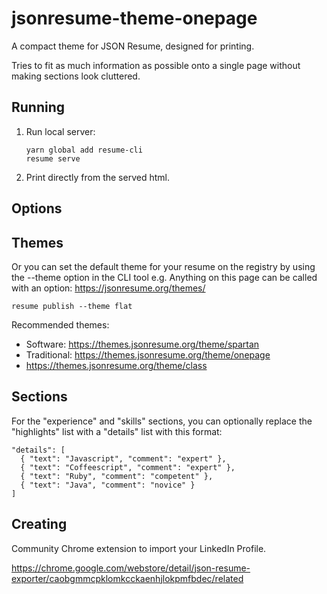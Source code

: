 # jsonresume-theme-onepage

A compact theme for JSON Resume, designed for printing. 

Tries to fit as much information as possible onto a single page without making sections look cluttered.

## Running

1. Run local server:
    ```
    yarn global add resume-cli
    resume serve
    ```

1. Print directly from the served html.

## Options

## Themes

Or you can set the default theme for your resume on the registry by using the --theme option in the CLI tool e.g. Anything on this page can be called with an option: https://jsonresume.org/themes/

`resume publish --theme flat`

Recommended themes:
- Software: https://themes.jsonresume.org/theme/spartan
- Traditional: https://themes.jsonresume.org/theme/onepage
- https://themes.jsonresume.org/theme/class

## Sections

For the "experience" and "skills" sections, you can optionally replace the "highlights" list with a "details" list with this format:

```
"details": [
  { "text": "Javascript", "comment": "expert" },
  { "text": "Coffeescript", "comment": "expert" },
  { "text": "Ruby", "comment": "competent" },
  { "text": "Java", "comment": "novice" }
]
```

## Creating

Community Chrome extension to import your LinkedIn Profile.

https://chrome.google.com/webstore/detail/json-resume-exporter/caobgmmcpklomkcckaenhjlokpmfbdec/related